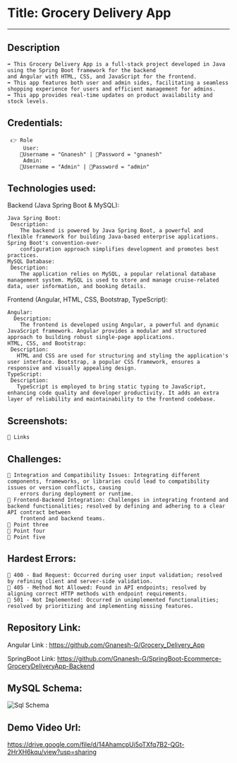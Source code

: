 # Title: Grocery Delivery App
---------------------------

Description
------------

    ➡️ This Grocery Delivery App is a full-stack project developed in Java using the Spring Boot framework for the backend
    and Angular with HTML, CSS, and JavaScript for the frontend. 
    ➡️ This app features both user and admin sides, facilitating a seamless shopping experience for users and efficient management for admins.
    ➡️ This app provides real-time updates on product availability and stock levels. 


Credentials:
------------
     👉 Role 
         User:
        📧Username = "Gnanesh" | 🔐Password = "gnanesh"
         Admin:
        📧Username = "Admin" | 🔐Password = "admin"
        
Technologies used:
------------------
Backend (Java Spring Boot & MySQL):

    Java Spring Boot:
     Description:
        The backend is powered by Java Spring Boot, a powerful and flexible framework for building Java-based enterprise applications. Spring Boot's convention-over- 
        configuration approach simplifies development and promotes best practices.
    MySQL Database:
     Description:
        The application relies on MySQL, a popular relational database management system. MySQL is used to store and manage cruise-related data, user information, and booking details.

Frontend (Angular, HTML, CSS, Bootstrap, TypeScript):
           
    Angular:
      Description:
        The frontend is developed using Angular, a powerful and dynamic JavaScript framework. Angular provides a modular and structured approach to building robust single-page applications.
    HTML, CSS, and Bootstrap:
     Description:
       HTML and CSS are used for structuring and styling the application's user interface. Bootstrap, a popular CSS framework, ensures a responsive and visually appealing design.
    TypeScript:
     Description:
       TypeScript is employed to bring static typing to JavaScript, enhancing code quality and developer productivity. It adds an extra layer of reliability and maintainability to the frontend codebase.

Screenshots:
------------

    🔗 Links


Challenges:
-----------

    🔴 Integration and Compatibility Issues: Integrating different components, frameworks, or libraries could lead to compatibility issues or version conflicts, causing 
        errors during deployment or runtime.
    🔴 Frontend-Backend Integration: Challenges in integrating frontend and backend functionalities; resolved by defining and adhering to a clear API contract between 
        frontend and backend teams.
    🔴 Point three
    🔴 Point four
    🔴 Point five


Hardest Errors:
--------------

    🚩 400 - Bad Request: Occurred during user input validation; resolved by refining client and server-side validation.
    🚩 405 - Method Not Allowed: Found in API endpoints; resolved by aligning correct HTTP methods with endpoint requirements.
    🚩 501 - Not Implemented: Occurred in unimplemented functionalities; resolved by prioritizing and implementing missing features.

Repository Link:
----------------
               
Angular Link   : https://github.com/Gnanesh-G/Grocery_Delivery_App 
        
SpringBoot Link: https://github.com/Gnanesh-G/SpringBoot-Ecommerce-GroceryDeliveryApp-Backend


MySQL Schema:
------------

![Sql Schema](https://github.com/Gnanesh-G/SpringBoot-Ecommerce-GroceryDeliveryApp-Backend/assets/145537622/9b15b750-5f22-4aa2-9324-69e6599e5586)

Demo Video Url:
---------------
https://drive.google.com/file/d/14AhamcpUi5oTXfq7B2-QGt-2HrXH6kqu/view?usp=sharing
